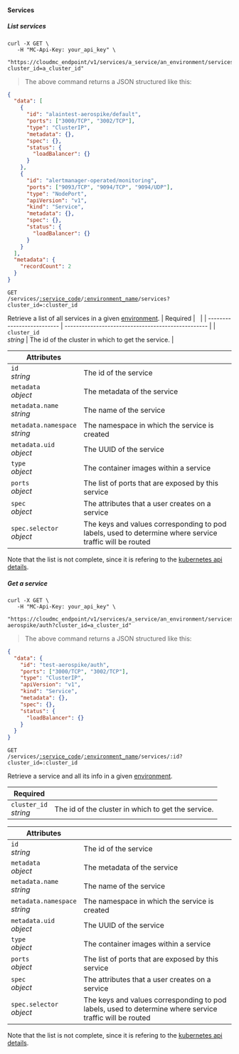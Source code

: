 #### Services

<!-------------------- LIST SERVICES -------------------->

##### List services

```shell
curl -X GET \
   -H "MC-Api-Key: your_api_key" \
   "https://cloudmc_endpoint/v1/services/a_service/an_environment/services?cluster_id=a_cluster_id"
```

> The above command returns a JSON structured like this:

```json
{
  "data": [
    {
      "id": "alaintest-aerospike/default",
      "ports": ["3000/TCP", "3002/TCP"],
      "type": "ClusterIP",
      "metadata": {},
      "spec": {},
      "status": {
        "loadBalancer": {}
      }
    },
    {
      "id": "alertmanager-operated/monitoring",
      "ports": ["9093/TCP", "9094/TCP", "9094/UDP"],
      "type": "NodePort",
      "apiVersion": "v1",
      "kind": "Service",
      "metadata": {},
      "spec": {},
      "status": {
        "loadBalancer": {}
      }
    }
  ],
  "metadata": {
    "recordCount": 2
  }
}
```

<code>GET /services/<a href="#administration-service-connections">:service_code</a>/<a href="#administration-environments">:environment_name</a>/services?cluster_id=:cluster_id</code>

Retrieve a list of all services in a given [environment](#administration-environments).
| Required | &nbsp; |
| -------------------------- | -------------------------------------------------- |
| `cluster_id` <br/>_string_ | The id of the cluster in which to get the service. |

| Attributes                         | &nbsp;                                                                                                  |
| ---------------------------------- | ------------------------------------------------------------------------------------------------------- |
| `id` <br/>_string_                 | The id of the service                                                                                   |
| `metadata` <br/>_object_           | The metadata of the service                                                                             |
| `metadata.name` <br/>_string_      | The name of the service                                                                                 |
| `metadata.namespace` <br/>_string_ | The namespace in which the service is created                                                           |
| `metadata.uid` <br/>_object_       | The UUID of the service                                                                                 |
| `type` <br/>_object_               | The container images within a service                                                                   |
| `ports`<br/>_object_               | The list of ports that are exposed by this service                                                      |
| `spec`<br/>_object_                | The attributes that a user creates on a service                                                         |
| `spec.selector`<br/>_object_       | The keys and values corresponding to pod labels, used to determine where service traffic will be routed |

Note that the list is not complete, since it is refering to the [kubernetes api details](https://github.com/kubernetes/community/blob/master/contributors/devel/sig-architecture/api-conventions.md).

<!-------------------- GET A SERVICE -------------------->

##### Get a service

```shell
curl -X GET \
   -H "MC-Api-Key: your_api_key" \
   "https://cloudmc_endpoint/v1/services/a_service/an_environment/services/test-aerospike/auth?cluster_id=a_cluster_id"
```

> The above command returns a JSON structured like this:

```json
{
  "data": {
    "id": "test-aerospike/auth",
    "ports": ["3000/TCP", "3002/TCP"],
    "type": "ClusterIP",
    "apiVersion": "v1",
    "kind": "Service",
    "metadata": {},
    "spec": {},
    "status": {
      "loadBalancer": {}
    }
  }
}
```

<code>GET /services/<a href="#administration-service-connections">:service_code</a>/<a href="#administration-environments">:environment_name</a>/services/:id?cluster_id=:cluster_id</code>

Retrieve a service and all its info in a given [environment](#administration-environments).

| Required                   | &nbsp;                                             |
| -------------------------- | -------------------------------------------------- |
| `cluster_id` <br/>_string_ | The id of the cluster in which to get the service. |

| Attributes                         | &nbsp;                                                                                                  |
| ---------------------------------- | ------------------------------------------------------------------------------------------------------- |
| `id` <br/>_string_                 | The id of the service                                                                                   |
| `metadata` <br/>_object_           | The metadata of the service                                                                             |
| `metadata.name` <br/>_string_      | The name of the service                                                                                 |
| `metadata.namespace` <br/>_string_ | The namespace in which the service is created                                                           |
| `metadata.uid` <br/>_object_       | The UUID of the service                                                                                 |
| `type` <br/>_object_               | The container images within a service                                                                   |
| `ports`<br/>_object_               | The list of ports that are exposed by this service                                                      |
| `spec`<br/>_object_                | The attributes that a user creates on a service                                                         |
| `spec.selector`<br/>_object_       | The keys and values corresponding to pod labels, used to determine where service traffic will be routed |

Note that the list is not complete, since it is refering to the [kubernetes api details](https://github.com/kubernetes/community/blob/master/contributors/devel/sig-architecture/api-conventions.md).
